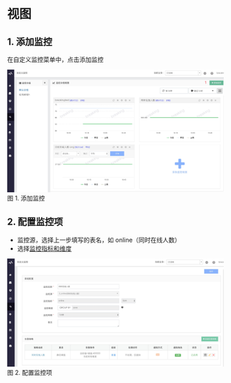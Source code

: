 # 视图


## 1. 添加监控

在自定义监控菜单中，点击添加监控

![](../../media/15371528564517.jpg)
图 1. 添加监控

## 2. 配置监控项

- 监控源，选择上一步填写的表名，如 online（同时在线人数）
- 选择[监控指标和维度](../../术语解释/Concepts_Terminology.md)

![](../../media/15371564772288.jpg)
图 2. 配置监控项
